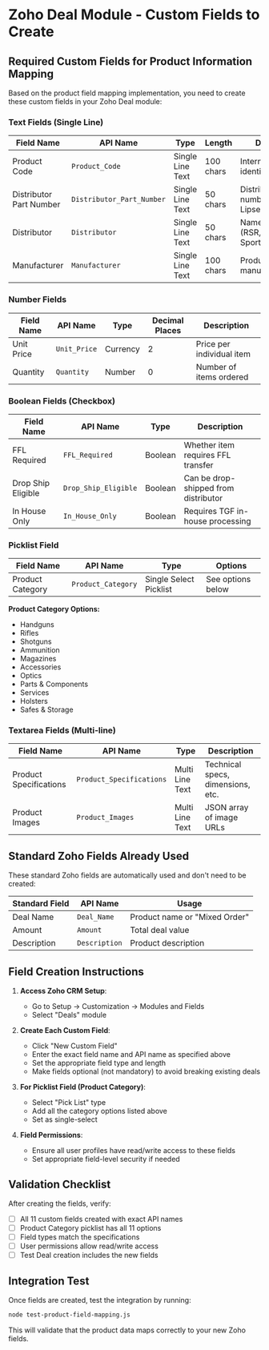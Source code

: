 # Zoho Deal Module - Custom Fields to Create

## Required Custom Fields for Product Information Mapping

Based on the product field mapping implementation, you need to create these custom fields in your Zoho Deal module:

### Text Fields (Single Line)
| Field Name | API Name | Type | Length | Description |
|------------|----------|------|--------|-------------|
| Product Code | `Product_Code` | Single Line Text | 100 chars | Internal SKU identifier |
| Distributor Part Number | `Distributor_Part_Number` | Single Line Text | 50 chars | Distributor stock number (RSR, Lipsey's, etc.) |
| Distributor | `Distributor` | Single Line Text | 50 chars | Name of distributor (RSR, Lipsey's, Sports South, etc.) |
| Manufacturer | `Manufacturer` | Single Line Text | 100 chars | Product manufacturer/brand |

### Number Fields
| Field Name | API Name | Type | Decimal Places | Description |
|------------|----------|------|----------------|-------------|
| Unit Price | `Unit_Price` | Currency | 2 | Price per individual item |
| Quantity | `Quantity` | Number | 0 | Number of items ordered |

### Boolean Fields (Checkbox)
| Field Name | API Name | Type | Description |
|------------|----------|------|-------------|
| FFL Required | `FFL_Required` | Boolean | Whether item requires FFL transfer |
| Drop Ship Eligible | `Drop_Ship_Eligible` | Boolean | Can be drop-shipped from distributor |
| In House Only | `In_House_Only` | Boolean | Requires TGF in-house processing |

### Picklist Field
| Field Name | API Name | Type | Options |
|------------|----------|------|---------|
| Product Category | `Product_Category` | Single Select Picklist | See options below |

**Product Category Options:**
- Handguns
- Rifles
- Shotguns
- Ammunition
- Magazines
- Accessories
- Optics
- Parts & Components
- Services
- Holsters
- Safes & Storage

### Textarea Fields (Multi-line)
| Field Name | API Name | Type | Description |
|------------|----------|------|-------------|
| Product Specifications | `Product_Specifications` | Multi Line Text | Technical specs, dimensions, etc. |
| Product Images | `Product_Images` | Multi Line Text | JSON array of image URLs |

## Standard Zoho Fields Already Used

These standard Zoho fields are automatically used and don't need to be created:

| Standard Field | API Name | Usage |
|----------------|----------|-------|
| Deal Name | `Deal_Name` | Product name or "Mixed Order" |
| Amount | `Amount` | Total deal value |
| Description | `Description` | Product description |

## Field Creation Instructions

1. **Access Zoho CRM Setup**:
   - Go to Setup → Customization → Modules and Fields
   - Select "Deals" module

2. **Create Each Custom Field**:
   - Click "New Custom Field"
   - Enter the exact field name and API name as specified above
   - Set the appropriate field type and length
   - Make fields optional (not mandatory) to avoid breaking existing deals

3. **For Picklist Field (Product Category)**:
   - Select "Pick List" type
   - Add all the category options listed above
   - Set as single-select

4. **Field Permissions**:
   - Ensure all user profiles have read/write access to these fields
   - Set appropriate field-level security if needed

## Validation Checklist

After creating the fields, verify:
- [ ] All 11 custom fields created with exact API names
- [ ] Product Category picklist has all 11 options
- [ ] Field types match the specifications
- [ ] User permissions allow read/write access
- [ ] Test Deal creation includes the new fields

## Integration Test

Once fields are created, test the integration by running:
```bash
node test-product-field-mapping.js
```

This will validate that the product data maps correctly to your new Zoho fields.